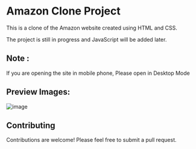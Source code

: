 # Amazon Clone Project

This is a clone of the Amazon website created using HTML and CSS. 

The project is still in progress and JavaScript will be added later.

## Note : 
If you are opening the site in mobile phone, Please open in Desktop Mode

## Preview Images:

![image](https://github.com/AmanKumarSinhaGitHub/Amazon-Clone/assets/65329366/3cc0586b-df80-4c8e-ae0b-bb34a560efcb)



## Contributing

Contributions are welcome! Please feel free to submit a pull request.

